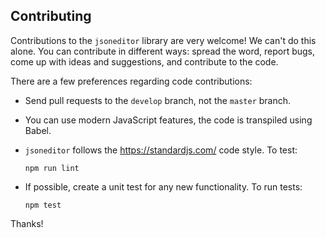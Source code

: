 ## Contributing

Contributions to the `jsoneditor` library are very welcome! We can't do this
alone. You can contribute in different ways: spread the word, report bugs, come
up with ideas and suggestions, and contribute to the code.

There are a few preferences regarding code contributions:

-   Send pull requests to the `develop` branch, not the `master` branch.
-   You can use modern JavaScript features, the code is transpiled using Babel.
-   `jsoneditor` follows the https://standardjs.com/ code style. To test:

    ```
    npm run lint
    ```

-   If possible, create a unit test for any new functionality. To run tests:

    ```
    npm test
    ```

Thanks!
